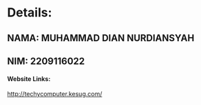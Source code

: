 # Details:

## NAMA:  MUHAMMAD DIAN NURDIANSYAH
## NIM:   2209116022

#### Website Links:
http://techycomputer.kesug.com/
